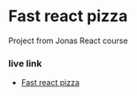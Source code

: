 # Fast react pizza

Project from Jonas React course

### live link

- [Fast react pizza](https://mr-b7r.github.io/Fast-react-pizza/)
